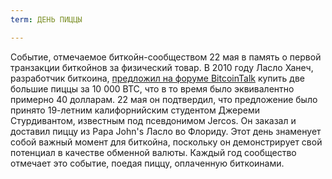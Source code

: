 ```yaml
---
term: ДЕНЬ ПИЦЦЫ

---
```

Событие, отмечаемое биткойн-сообществом 22 мая в память о первой транзакции биткойнов за физический товар. В 2010 году Ласло Ханеч, разработчик биткоина, [предложил на форуме BitcoinTalk](https://bitcointalk.org/index.php?topic=137.msg1141#msg1141) купить две большие пиццы за 10 000 BTC, что в то время было эквивалентно примерно 40 долларам. 22 мая он подтвердил, что предложение было принято 19-летним калифорнийским студентом Джереми Стурдивантом, известным под псевдонимом Jercos. Он заказал и доставил пиццу из Papa John's Ласло во Флориду. Этот день знаменует собой важный момент для биткойна, поскольку он демонстрирует свой потенциал в качестве обменной валюты. Каждый год сообщество отмечает это событие, поедая пиццу, оплаченную биткоинами.